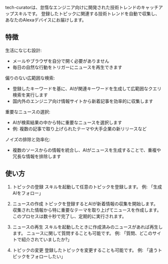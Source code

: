 tech-curatorは、怠惰なエンジニア向けに開発された技術トレンドのキャッチアップスキルです。
登録したトピックに関連する技術トレンドを自動で収集し、あなたのAlexaデバイスにお届けします。

## 特徴

生活になじむ設計:
- メールやブラウザを自分で開く必要がありません
- 毎日の自然な行動をトリガーにニュースを再生できます

偏りのない広範囲な検索:
- 登録したキーワードを基に、AIが関連キーワードを生成して広範囲なクエリ検索を実行します
- 国内外のエンジニア向け情報サイトから新着記事を効率的に収集します

重要なニュースの選択:
- AIが検索結果の中から特に重要なニュースを選択します
- 例: 複数の記事で取り上げられたテーマや大手企業の新リリースなど

ノイズの排除と効率化:
- 複数のソースからの情報を統合し、AIがニュースを生成することで、重複や冗長な情報を排除します

## 使い方

1. トピックの登録
スキルを起動して任意のトピックを登録します。
例: 「生成AIをフォロー」

2. ニュースの作成
トピックを登録するとAIが新着情報の収集を開始します。
収集された情報から特に重要なテーマを取り上げてニュースを作成します。
このプロセスは数十秒で完了し、定期的に実行されます。

3. ニュースの再生
スキルを起動したときに作成済みのニュースがあれば再生します。
ニュースに関して質問することも可能です。
例: 「質問、どこのサイトで紹介されていましたか?」

4. トピックの変更
登録したトピックを変更することも可能です。
例: 「違うトピックをフォローしたい」
